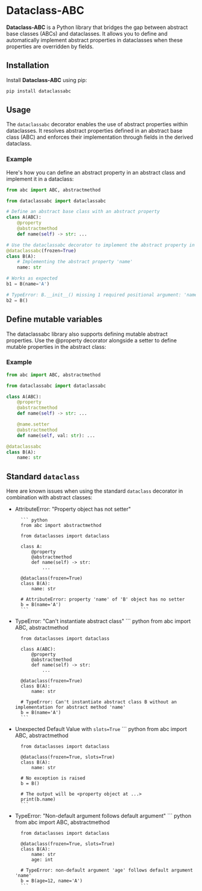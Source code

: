 # Dataclass-ABC

<!-- A Python library that allows you to define abstract properties for dataclasses, bridging the gap between abstract base classes (ABCs) and dataclasses. -->
**Dataclass-ABC** is a Python library that bridges the gap between abstract base classes (ABCs) and dataclasses. It allows you to define and automatically implement abstract properties in dataclasses when these properties are overridden by fields.



## Installation

Install **Dataclass-ABC** using pip:

```bash
pip install dataclassabc
```


## Usage

The `dataclassabc` decorator enables the use of abstract properties within dataclasses.
It resolves abstract properties defined in an abstract base class (ABC) and enforces their implementation through fields in the derived dataclass.


### Example

Here's how you can define an abstract property in an abstract class and implement it in a dataclass:

``` python
from abc import ABC, abstractmethod

from dataclassabc import dataclassabc

# Define an abstract base class with an abstract property
class A(ABC):
    @property
    @abstractmethod
    def name(self) -> str: ...

# Use the dataclassabc decorator to implement the abstract property in a dataclass
@dataclassabc(frozen=True)
class B(A):
    # Implementing the abstract property 'name'
    name: str

# Works as expected
b1 = B(name='A')

# TypeError: B.__init__() missing 1 required positional argument: 'name'
b2 = B()
```


## Define mutable variables

<!-- You can define mutable abstract properties by using the `@property` and `@name.setter` decorators in the abstract class. The following example demonstrates how to define and set a mutable property: -->
The dataclassabc library also supports defining mutable abstract properties. Use the @property decorator alongside a setter to define mutable properties in the abstract class:

### Example

``` python
from abc import ABC, abstractmethod

from dataclassabc import dataclassabc

class A(ABC):
    @property
    @abstractmethod
    def name(self) -> str: ...

    @name.setter
    @abstractmethod
    def name(self, val: str): ...

@dataclassabc
class B(A):
    name: str
```



## Standard `dataclass`

Here are known issues when using the standard `dataclass` decorator in combination with abstract classes:

* AttributeError: "Property object has not setter"
    <!-- Using the standard `dataclass` decorator to implement abstract properties will result in a exception, as shown below: -->
    <!-- When using the standard dataclass decorator, attempting to implement abstract properties can result in an exception: -->
        ``` python
        from abc import abstractmethod

        from dataclasses import dataclass

        class A:
            @property
            @abstractmethod
            def name(self) -> str:
                ...

        @dataclass(frozen=True)
        class B(A):
            name: str

        # AttributeError: property 'name' of 'B' object has no setter
        b = B(name='A')
        ```



* TypeError: "Can't instantiate abstract class"
        <!-- Similar to the previous example, an exception is raised when using the `dataclass` decorator with a class that inherits from `ABC`: -->
        ``` python
        from abc import ABC, abstractmethod

        from dataclasses import dataclass

        class A(ABC):
            @property
            @abstractmethod
            def name(self) -> str:
                ...

        @dataclass(frozen=True)
        class B(A):
            name: str

        # TypeError: Can't instantiate abstract class B without an implementation for abstract method 'name'
        b = B(name='A')
        ```


* Unexpected Default Value with `slots=True`
        <!-- Using the `slots=True` option with the `dataclass` decorator results in unexpected behavior. -->
        <!-- If no value is provided for the field, the abstract property is incorrectly used as the default value: -->
        <!-- will resolve the abstract properties.
        However, when no argument is provided when initializing the object, the abstract property of class A is used as a default value: -->
        ``` python
        from abc import ABC, abstractmethod

        from dataclasses import dataclass

        @dataclass(frozen=True, slots=True)
        class B(A):
            name: str

        # No exception is raised
        b = B()

        # The output will be <property object at ...>
        print(b.name)
        ```


* TypeError: "Non-default argument follows default argument"
        <!-- Furthermore, a `TypeError` is raised, when adding fields that do not implement an abstract property: -->
        <!-- Adding fields that do not implement an abstract property can lead to a TypeError when the abstract properties are incorrectly treated as having default values: -->
        ``` python
        from abc import ABC, abstractmethod

        from dataclasses import dataclass

        @dataclass(frozen=True, slots=True)
        class B(A):
            name: str
            age: int

        # TypeError: non-default argument 'age' follows default argument 'name'
        b = B(age=12, name='A')
        ```





